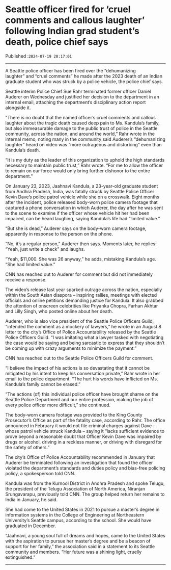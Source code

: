 # Seattle officer fired for ‘cruel comments and callous laughter’ following Indian grad student’s death, police chief says

Published :`2024-07-19 20:17:01`

---

A Seattle police officer has been fired over the “dehumanizing laughter” and “cruel comments” he made after the 2023 death of an Indian graduate student who was struck by a police vehicle, the police chief says.

Seattle interim Police Chief Sue Rahr terminated former officer Daniel Auderer on Wednesday and justified her decision to the department in an internal email, attaching the department’s disciplinary action report alongside it.

“There is no doubt that the named officer’s cruel comments and callous laughter about the tragic death caused deep pain to Ms. Kandula’s family, but also immeasurable damage to the public trust of police in the Seattle community, across the nation, and around the world,” Rahr wrote in the internal memo, noting many in the community said Auderer’s “dehumanizing laughter” heard on video was “more outrageous and disturbing” even than Kandula’s death.

“It is my duty as the leader of this organization to uphold the high standards necessary to maintain public trust,” Rahr wrote. “For me to allow the officer to remain on our force would only bring further dishonor to the entire department.”

On January 23, 2023, Jaahnavi Kandula, a 23-year-old graduate student from Andhra Pradesh, India, was fatally struck by Seattle Police Officer Kevin Dave’s police patrol vehicle while she on a crosswalk. Eight months after the incident, police released body-worn police camera footage that captured a phone conversation in which Auderer, the day after he was sent to the scene to examine if the officer whose vehicle hit her had been impaired, can be heard laughing, saying Kandula’s life had “limited value.”

“But she is dead,” Auderer says on the body-worn camera footage, apparently in response to the person on the phone.

“No, it’s a regular person,” Auderer then says. Moments later, he replies: “Yeah, just write a check” and laughs.

“Yeah, $11,000. She was 26 anyway,” he adds, mistaking Kandula’s age. “She had limited value.”

CNN has reached out to Auderer for comment but did not immediately receive a response.

The video’s release last year sparked outrage across the nation, especially within the South Asian diaspora – inspiring rallies, meetings with elected officials and online petitions demanding justice for Kandula. It also grabbed the attention of onscreen celebrities like Priyanka Chopra, Farhan Akhtar and Lilly Singh, who posted online about her death.

Auderer, who is also vice president of the Seattle Police Officers Guild, “intended the comment as a mockery of lawyers,” he wrote in an August 8 letter to the city’s Office of Police Accountability released by the Seattle Police Officers Guild. “I was imitating what a lawyer tasked with negotiating the case would be saying and being sarcastic to express that they shouldn’t be coming up with crazy arguments to minimize the payment.”

CNN has reached out to the Seattle Police Officers Guild for comment.

“I believe the impact of his actions is so devastating that it cannot be mitigated by his intent to keep his conversation private,” Rahr wrote in her email to the police department. “The hurt his words have inflicted on Ms. Kandula’s family cannot be erased.”

“The actions (of) this individual police officer have brought shame on the Seattle Police Department and our entire profession, making the job of every police officer more difficult,” she continued.

The body-worn camera footage was provided to the King County Prosecutor’s Office as part of the fatality case, according to Rahr. The office announced in February it would not file criminal charges against Dave – whose patrol vehicle struck Kandula – saying it “lacks sufficient evidence to prove beyond a reasonable doubt that Officer Kevin Dave was impaired by drugs or alcohol, driving in a reckless manner, or driving with disregard for the safety of others.”

The city’s Office of Police Accountability recommended in January that Auderer be terminated following an investigation that found the officer violated the department’s standards and duties policy and bias-free policing policy, a spokesperson told CNN.

Kandula was from the Kurnool District in Andhra Pradesh and spoke Telugu, the president of the Telugu Association of North America, Niranjan Srungavarapu, previously told CNN. The group helped return her remains to India in January, he said.

She had come to the United States in 2021 to pursue a master’s degree in information systems in the College of Engineering at Northeastern University’s Seattle campus, according to the school. She would have graduated in December.

“Jaahnavi, a young soul full of dreams and hopes, came to the United States with the aspiration to pursue her master’s degree and be a beacon of support for her family,” the association said in a statement to its Seattle community and members. “Her future was a shining light, cruelly extinguished.”

---

